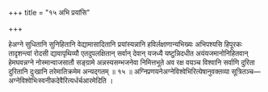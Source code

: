 +++
title = "१५ अभि प्रयांसि"

+++

हेअग्ने सुधितानि सुनिहितानि वेद्यामासादितानि प्रयांस्यन्नानि हविर्लक्षाणान्यभिख्यः अभिपश्यसि हिपूरकः तादृशन्त्वां रोदसी द्यावापृथिव्यौ एतदुपलक्षितान् सर्वान् देवान् यजध्यै यष्टुन्निदधीत अयंयजमानोनिहितवान् हेमघवन्नग्ने नोस्मान्वाजसातौ सङ्ग्रामे अन्नस्यसम्भजनेवा निमित्तभूते अव रक्ष वयञ्च विश्वानि सर्वाणि दुरिता दुरितानि दुःखानि तरेमातिक्रमेम अन्यद्गतम् ॥ १५ ॥ अग्निप्रणयनेअग्नेविश्वेभिरित्येषानुवक्तव्या सूत्रितञ्च—अग्नेविश्वेभिःस्वनीकदेवैरित्यर्धर्चआरमेदिति ।